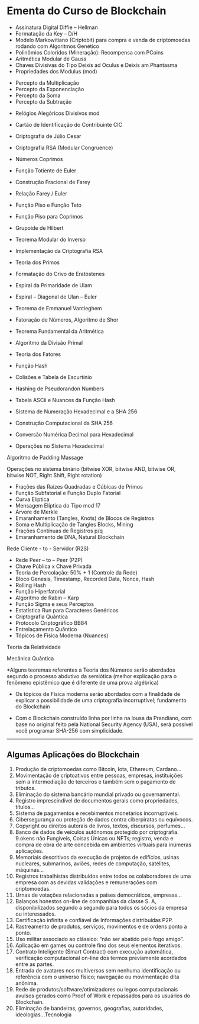 # Ementa do Curso de Blockchain


- Assinatura Digital Diffie – Hellman
- Formatação da Key – D/H
- Modelo Markowitiano (Criptobit) para compra e venda de criptomoedas rodando com Algoritmos Genético
- Polinômios Coloridos (Mineração): Recompensa com PCoins
- Aritmética Modular de Gauss
- Chaves Divisivas do Tipo Deixis ad Oculus e Deixis am Phantasma
- Propriedades dos Modulus (mod) 

* Percepto da Multiplicação 
* Percepto da Exponenciação 
* Percepto da Soma
* Percepto da Subtração  
- Relógios Alegóricos Divisivos mod

- Cartão de Identificação do Contribuinte CIC
- Criptografia de Júlio Cesar
- Criptografia RSA (Modular Congruence) 
- Números Coprimos
- Função Totiente de Euler
- Construção Fracional de Farey
- Relação Farey / Euler
- Função Piso e Função Teto
- Função Piso para Coprimos
- Grupoide de Hilbert
- Teorema Modular do Inverso
- Implementação da Criptografia RSA
- Teoria dos Primos 
- Formatação do Crivo de Eratóstenes
- Espiral da Primaridade de Ulam
- Espiral – Diagonal de Ulan – Euler
- Teorema de Emmanuel Vantieghem
- Fatoração de Números, Algoritmo de Shor
- Teorema Fundamental da Aritmética 
- Algoritmo da Divisão Primal 
- Teoria dos Fatores
- Função Hash 
- Colisões e Tabela de Escurtínio 
- Hashing de Pseudorandon Numbers
- Tabela ASCii e Nuances da Função Hash
- Sistema de Numeração Hexadecimal e a SHA 256
- Construção Computacional da SHA 256
- Conversão Numérica Decimal para Hexadecimal 
- Operações no Sistema Hexadecimal

Algoritmo de Padding Massage

Operações no sistema binário (bitwise XOR, bitwise AND, bitwise OR, bitwise NOT, Right Shift, Right rotation)

- Frações das Raízes Quadradas e Cúbicas de Primos
- Função Subfatorial e Função Duplo Fatorial 
- Curva Elíptica
- Mensagem Elíptica do Tipo mod 17
- Árvore de Merkle
- Emaranhamento (Tangles, Knots) de Blocos de Registros
- Soma e Multiplicação de Tangles Blocks, Mining
- Frações Contínuas de Registros p/q
- Emaranhamento de DNA, Natural Blockchain

Rede Cliente - to - Servidor (R2S) 

- Rede Peer – to – Peer (P2P)
- Chave Pública x Chave Privada
- Teoria de Percolação: 50% + 1 (Controle da Rede) 
- Bloco Genesis, Timestamp, Recorded Data, Nonce, Hash
- Rolling Hash
- Função Hiperfatorial
- Algoritmo de Rabin – Karp
- Função Sigma e seus Perceptos 
- Estatística Run para Caracteres Genéricos 
- Criptografia Quântica 
- Protocolo Criptográfico BB84
- Entrelaçamento Quântico 
- Tópicos de Física Moderna (Nuances)

Teoria da Relatividade 

Mecânica Quântica 

 

*Alguns teoremas referentes à Teoria dos Números serão abordados segundo o processo abdutivo da semiótica (melhor explicação para o fenômeno epistêmico que é diferente de uma prova algébrica)

* Os tópicos de Física moderna serão abordados com a finalidade de explicar a possibilidade de uma criptografia incorruptível; fundamento do Blockchain

* Com o Blockchain construído linha por linha na lousa da Prandiano, com base no original feito pela National Security Agency (USA),  será possível você programar SHA-256 com simplicidade.


----

## Algumas Aplicações do Blockchain

1. Produção de criptomoedas como Bitcoin, Iota, Ethereum, Cardano...
2. Movimentação de criptoativos entre pessoas, empresas, instituições sem a intermediação de terceiros e também sem o pagamento de tributos.
3. Eliminação do sistema bancário mundial privado ou governamental.
4. Registro imprescindível de documentos gerais como propriedades, títulos...
5. Sistema de pagamentos e recebimentos monetários incorruptíveis.
6. Cibersegurança ou proteção de dados contra ciberpiratas ou equívocos.
7. Copyright ou direitos autorais de livros, textos, discursos, perfumes...
8. Banco de dados de veículos autônomos protegido por criptografia.
9.okens não Fungíveis, Coisas Únicas ou NFTs; registro, venda e compra de obra de arte concebida em ambientes virtuais para inúmeras aplicações.
10. Memoriais descritivos da execução de projetos de edifícios, usinas nucleares, submarinos, aviões, redes de computação, satélites, máquinas...
11. Registros trabalhistas distribuídos entre todos os colaboradores de uma empresa com as devidas validações e remunerações com criptomoedas.
12. Urnas de votações relacionadas a países democráticos, empresas...
13. Balanços honestos on-line de companhias da classe S. A, disponibilizados segundo a segundo para todos os sócios da empresa ou interessados.
14. Certificação infinita e confiável de Informações distribuídas P2P.
15. Rastreamento de produtos, serviços, movimentos e de ordens ponto a ponto.
16. Uso militar associado ao clássico: “não ser abatido pelo fogo amigo”.
17. Aplicação em games ou controle fino dos seus elementos iterativos.
18. Contrato Inteligente (Smart Contract) com execução automática, verificação computacional on-line dos termos previamente acordados entre as partes.
19. Entrada de avatares nos multiversos sem nenhuma identificação ou referência com o universo físico; navegação ou movimentação dita anônima.
20. Rede de produtos/software/otimizadores ou legos computacionais avulsos gerados como Proof of Work e repassados para os usuários do Blockchain.
21. Eliminação de bandeiras, governos, geografias, autoridades, ideologias...Tecnologia